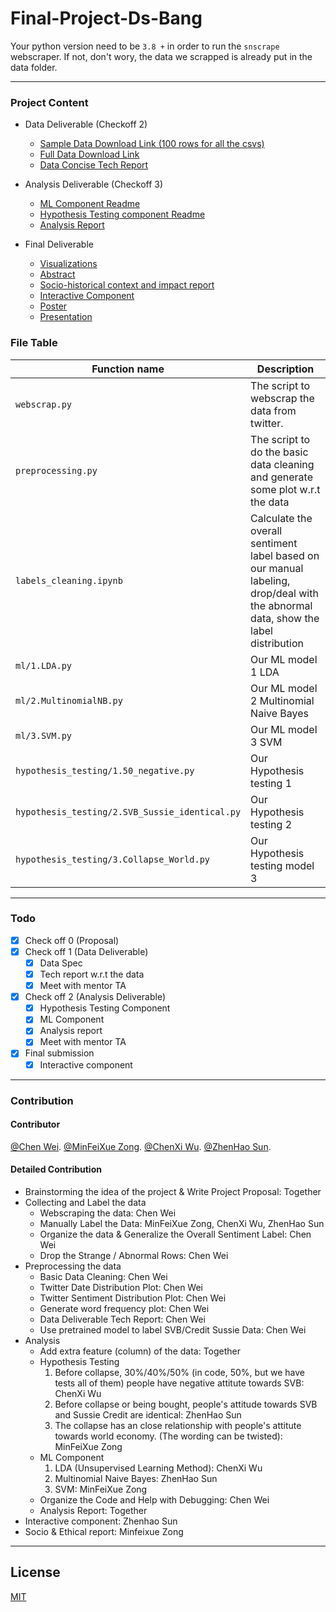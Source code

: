 
# Final-Project-Ds-Bang
Your python version need to be `3.8 +` in order to run the `snscrape` webscraper. 
If not, don't wory, the data we scrapped is already put in the data folder.

----

### Project Content
- Data Deliverable (Checkoff 2)

	- [Sample Data Download Link (100 rows for all the csvs)](https://github.com/csci1951a-spring-2023/final-project-ds-bang/tree/main/data/sample%20data%20100%20rows)
	- [Full Data Download Link](https://github.com/csci1951a-spring-2023/final-project-ds-bang/tree/main/data)
	- [Data Concise Tech Report](https://github.com/csci1951a-spring-2023/final-project-ds-bang/blob/main/data_deliverable/reports/tech_report/README.md)
	
- Analysis Deliverable (Checkoff 3)
	- [ML Component Readme](https://github.com/csci1951a-spring-2023/final-project-ds-bang/tree/main/code/ml)
	- [Hypothesis Testing component Readme](https://github.com/csci1951a-spring-2023/final-project-ds-bang/tree/main/code/hypothesis%20testing)
	- [Analysis Report](https://github.com/csci1951a-spring-2023/final-project-ds-bang/tree/main/analysis_deliverable/reports)

- Final Deliverable
    - [Visualizations](https://github.com/csci1951a-spring-2023/final-project-ds-bang/tree/main/final_deliverable/visualizations)
    - [Abstract](https://github.com/csci1951a-spring-2023/final-project-ds-bang/blob/main/final_deliverable/abstract.pdf)
	- [Socio-historical context and impact report](https://github.com/csci1951a-spring-2023/final-project-ds-bang/blob/main/final_deliverable/Socio-historical%20context%20and%20impact%20report.pdf)
	- [Interactive Component](https://github.com/csci1951a-spring-2023/final-project-ds-bang/tree/main/final_deliverable/interactive_component/Bang)
	- [Poster](https://github.com/csci1951a-spring-2023/final-project-ds-bang/blob/main/final_deliverable/DS%20Bang%20Poster.pdf)
	- [Presentation](https://github.com/csci1951a-spring-2023/final-project-ds-bang/blob/main/final_deliverable/DS%20project%20presentation.mp4)	

### File Table

| Function name | Description                    |
| ------------- | ------------------------------ |
| `webscrap.py`      | The script to webscrap the data from twitter.       |
| `preprocessing.py`   | The script to do the basic data cleaning and generate some plot w.r.t the data     |
| `labels_cleaning.ipynb` | Calculate the overall sentiment label based on our manual labeling, drop/deal with the abnormal data, show the label distribution |
| `ml/1.LDA.py`| Our ML model 1 LDA|
| `ml/2.MultinomialNB.py` | Our ML model 2 Multinomial Naive Bayes|
| `ml/3.SVM.py` | Our ML model 3 SVM |
| `hypothesis_testing/1.50_negative.py` | Our Hypothesis testing 1|
| `hypothesis_testing/2.SVB_Sussie_identical.py` | Our Hypothesis testing 2|
| `hypothesis_testing/3.Collapse_World.py` | Our Hypothesis testing model 3|


----

### Todo

- [x] Check off 0 (Proposal)
- [x] Check off 1 (Data Deliverable)
	- [x] Data Spec
	- [x] Tech report w.r.t the data
	- [x] Meet with mentor TA
- [x] Check off 2 (Analysis Deliverable)
    - [x] Hypothesis Testing Component
	- [x] ML Component
	- [x] Analysis report
	- [x] Meet with mentor TA
- [x] Final submission
	- [x] Interactive component
	
----

### Contribution
#### Contributor
[@Chen Wei](https://github.com/MRSA-J).
[@MinFeiXue Zong](https://github.com/SereneZong).
[@ChenXi Wu](https://github.com/ChenxiwuB).
[@ZhenHao Sun](https://github.com/Asher-Sunzh).
#### Detailed Contribution
- Brainstorming the idea of the project & Write Project Proposal: Together
- Collecting and Label the data
    - Webscraping the data: Chen Wei 
    - Manually Label the Data: MinFeiXue Zong, ChenXi Wu, ZhenHao Sun
	- Organize the data & Generalize the Overall Sentiment Label: Chen Wei
	- Drop the Strange / Abnormal Rows: Chen Wei
- Preprocessing the data
	- Basic Data Cleaning: Chen Wei
	- Twitter Date Distribution Plot: Chen Wei
	- Twitter Sentiment Distribution Plot: Chen Wei
	- Generate word frequency plot: Chen Wei
	- Data Deliverable Tech Report: Chen Wei
	- Use pretrained model to label SVB/Credit Sussie Data: Chen Wei
- Analysis
	- Add extra feature (column) of the data: Together
	- Hypothesis Testing
	  1. Before collapse, 30%/40%/50% (in code, 50%, but we have tests all of them) people have negative attitute towards SVB: ChenXi Wu 
	  2. Before collapse or being bought, people's attitude towards SVB and Sussie Credit are identical: ZhenHao Sun
	  3. The collapse has an close relationship with people's attitute towards world economy. (The wording can be twisted): MinFeiXue Zong
	- ML Component
	  1. LDA (Unsupervised Learning Method): ChenXi Wu
	  2. Multinomial Naive Bayes: ZhenHao Sun
	  3. SVM: MinFeiXue Zong
	- Organize the Code and Help with Debugging: Chen Wei
	- Analysis Report: Together
- Interactive component: Zhenhao Sun
- Socio & Ethical report: Minfeixue Zong

----

## License
[MIT](LICENSE)
